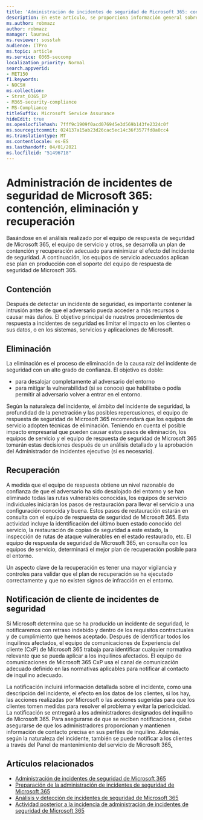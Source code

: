 ```yaml
---
title: 'Administración de incidentes de seguridad de Microsoft 365: contención, eliminación y recuperación'
description: En este artículo, se proporciona información general sobre el proceso de contención, eliminación y recuperación de la administración de incidentes de seguridad en Microsoft 365.
ms.author: robmazz
author: robmazz
manager: laurawi
ms.reviewer: sosstah
audience: ITPro
ms.topic: article
ms.service: O365-seccomp
localization_priority: Normal
search.appverid:
- MET150
f1.keywords:
- NOCSH
ms.collection:
- Strat_O365_IP
- M365-security-compliance
- MS-Compliance
titleSuffix: Microsoft Service Assurance
hideEdit: true
ms.openlocfilehash: 7fff9c1909f0acd076945e3d569b143fe2324c0f
ms.sourcegitcommit: 024137a15ab23d26cac5ec14c36f3577fd8a0cc4
ms.translationtype: MT
ms.contentlocale: es-ES
ms.lasthandoff: 04/01/2021
ms.locfileid: "51496718"
---
```

# <a name="microsoft-365-security-incident-management-containment-eradication-and-recovery"></a>Administración de incidentes de seguridad de Microsoft 365: contención, eliminación y recuperación

Basándose en el análisis realizado por el equipo de respuesta de seguridad de Microsoft 365, el equipo de servicio y otros, se desarrolla un plan de contención y recuperación adecuado para minimizar el efecto del incidente de seguridad. A continuación, los equipos de servicio adecuados aplican ese plan en producción con el soporte del equipo de respuesta de seguridad de Microsoft 365.

## <a name="containment"></a>Contención

Después de detectar un incidente de seguridad, es importante contener la intrusión antes de que el adversario pueda acceder a más recursos o causar más daños. El objetivo principal de nuestros procedimientos de respuesta a incidentes de seguridad es limitar el impacto en los clientes o sus datos, o en los sistemas, servicios y aplicaciones de Microsoft.

## <a name="eradication"></a>Eliminación

La eliminación es el proceso de eliminación de la causa raíz del incidente de seguridad con un alto grado de confianza. El objetivo es doble:

- para desalojar completamente al adversario del entorno
- para mitigar la vulnerabilidad (si se conoce) que habilitaba o podía permitir al adversario volver a entrar en el entorno.

Según la naturaleza del incidente, el ámbito del incidente de seguridad, la profundidad de la penetración y las posibles repercusiones, el equipo de respuesta de seguridad de Microsoft 365 recomendará que los equipos de servicio adopten técnicas de eliminación. Teniendo en cuenta el posible impacto empresarial que pueden causar estos pasos de eliminación, los equipos de servicio y el equipo de respuesta de seguridad de Microsoft 365 tomarán estas decisiones después de un análisis detallado y la aprobación del Administrador de incidentes ejecutivo (si es necesario).

## <a name="recovery"></a>Recuperación

A medida que el equipo de respuesta obtiene un nivel razonable de confianza de que el adversario ha sido desalojado del entorno y se han eliminado todas las rutas vulnerables conocidas, los equipos de servicio individuales iniciarán los pasos de restauración para llevar el servicio a una configuración conocida y buena. Estos pasos de restauración estarán en consulta con el equipo de respuesta de seguridad de Microsoft 365. Esta actividad incluye la identificación del último buen estado conocido del servicio, la restauración de copias de seguridad a este estado, la inspección de rutas de ataque vulnerables en el estado restaurado, etc. El equipo de respuesta de seguridad de Microsoft 365, en consulta con los equipos de servicio, determinará el mejor plan de recuperación posible para el entorno.

Un aspecto clave de la recuperación es tener una mayor vigilancia y controles para validar que el plan de recuperación se ha ejecutado correctamente y que no existen signos de infracción en el entorno.

## <a name="customer-notification-of-security-incident"></a>Notificación de cliente de incidentes de seguridad

Si Microsoft determina que se ha producido un incidente de seguridad, le notificaremos con retraso indebido y dentro de los requisitos contractuales y de cumplimiento que hemos aceptado. Después de identificar todos los inquilinos afectados, el equipo de comunicaciones de Experiencia del cliente (CxP) de Microsoft 365 trabaja para identificar cualquier normativa relevante que se pueda aplicar a los inquilinos afectados. El equipo de comunicaciones de Microsoft 365 CxP usa el canal de comunicación adecuado definido en las normativas aplicables para notificar al contacto de inquilino adecuado.

La notificación incluirá información detallada sobre el incidente, como una descripción del incidente, el efecto en los datos de los clientes, si los hay, las acciones realizadas por Microsoft o las acciones sugeridas para que los clientes tomen medidas para resolver el problema y evitar la periodicidad. La notificación se entregará a los administradores designados del inquilino de Microsoft 365. Para asegurarse de que se reciben notificaciones, debe asegurarse de que los administradores proporcionan y mantienen información de contacto precisa en sus perfiles de inquilino. Además, según la naturaleza del incidente, también se puede notificar a los clientes a través del Panel de mantenimiento del servicio de Microsoft 365[.](http://status.yammer.com/)

## <a name="related-articles"></a>Artículos relacionados

- [Administración de incidentes de seguridad de Microsoft 365](assurance-security-incident-management.md)
- [Preparación de la administración de incidentes de seguridad de Microsoft 365](assurance-sim-preparation.md)
- [Análisis y detección de incidentes de seguridad de Microsoft 365](assurance-sim-detection-analysis.md)
- [Actividad posterior a la incidencia de administración de incidentes de seguridad de Microsoft 365](assurance-sim-post-incident-activity.md)

